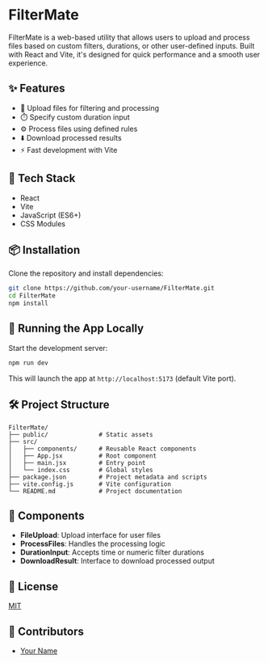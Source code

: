 # FilterMate

FilterMate is a web-based utility that allows users to upload and process files based on custom filters, durations, or other user-defined inputs. Built with React and Vite, it's designed for quick performance and a smooth user experience.

## ✨ Features

- 📁 Upload files for filtering and processing
- ⏱️ Specify custom duration input
- ⚙️ Process files using defined rules
- ⬇️ Download processed results
- ⚡ Fast development with Vite

## 🚀 Tech Stack

- React
- Vite
- JavaScript (ES6+)
- CSS Modules

## 📦 Installation

Clone the repository and install dependencies:

```bash
git clone https://github.com/your-username/FilterMate.git
cd FilterMate
npm install
```

## 🧪 Running the App Locally

Start the development server:

```bash
npm run dev
```

This will launch the app at `http://localhost:5173` (default Vite port).

## 🛠️ Project Structure

```
FilterMate/
├── public/              # Static assets
├── src/
│   ├── components/      # Reusable React components
│   ├── App.jsx          # Root component
│   ├── main.jsx         # Entry point
│   └── index.css        # Global styles
├── package.json         # Project metadata and scripts
├── vite.config.js       # Vite configuration
└── README.md            # Project documentation
```

## 🧩 Components

- **FileUpload**: Upload interface for user files
- **ProcessFiles**: Handles the processing logic
- **DurationInput**: Accepts time or numeric filter durations
- **DownloadResult**: Interface to download processed output

## 📄 License

[MIT](LICENSE)

## 🤝 Contributors

- [Your Name](https://github.com/your-username)